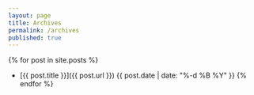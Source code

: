 ```yaml
---
layout: page
title: Archives
permalink: /archives
published: true
---
```

{% for post in site.posts %}
- [{{ post.title }}]({{ post.url }}) {{ post.date | date: "%-d %B %Y" }}
{% endfor %}
